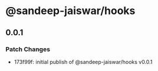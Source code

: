 # @sandeep-jaiswar/hooks

## 0.0.1

### Patch Changes

- 173f99f: initial publish of @sandeep-jaiswar/hooks v0.0.1
